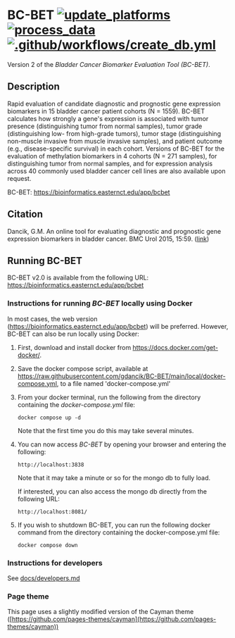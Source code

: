 # BC-BET [![update_platforms](https://github.com/gdancik/BC-BET/workflows/platforms/badge.svg)](https://github.com/gdancik/BC-BET/actions/workflows/platforms.yml) [![process_data](https://github.com/gdancik/BC-BET/actions/workflows/process.yml/badge.svg)](https://github.com/gdancik/BC-BET/actions/workflows/process.yml) [![.github/workflows/create_db.yml](https://github.com/gdancik/BC-BET/actions/workflows/create_db.yml/badge.svg)](https://github.com/gdancik/BC-BET/actions/workflows/create_db.yml)

Version 2 of the *Bladder Cancer Biomarker Evaluation Tool (BC-BET)*.

## Description
Rapid evaluation of candidate diagnostic and prognostic gene expression biomarkers in 15 bladder cancer patient cohorts (N = 1559). BC-BET calculates how strongly a gene's expression is associated with tumor presence (distinguishing tumor from normal samples), tumor grade (distinguishing low- from high-grade tumors), tumor stage (distinguishing non-muscle invasive from muscle invasive samples), and patient outcome (e.g., disease-specific survival) in each cohort. Versions of BC-BET for the evaluation of methylation biomarkers in 4 cohorts (N = 271 samples), for distinguishing tumor from normal samples, and for expression analysis across 40 commonly used bladder cancer cell lines are also available upon request. 

BC-BET: <a href = "https://bioinformatics.easternct.edu/app/bcbet">https://bioinformatics.easternct.edu/app/bcbet</a>

## Citation
Dancik, G.M. An online tool for evaluating diagnostic and prognostic gene expression biomarkers in bladder cancer. BMC Urol 2015, 15:59. ([link](http://biomedcentral.com/1471-2490/15/59)) 

## Running BC-BET

BC-BET v2.0 is available from the following URL:
<a href = "https://bioinformatics.easternct.edu/app/bcbet">https://bioinformatics.easternct.edu/app/bcbet</a>


### Instructions for running  *BC-BET* locally using Docker 

In most cases, the web version (<a href = "https://bioinformatics.easternct.edu/app/bcbet">https://bioinformatics.easternct.edu/app/bcbet</a>) will be preferred. However, BC-BET can also be run locally using Docker:

1. First, download and install docker from https://docs.docker.com/get-docker/.

2. Save the docker compose script, available at https://raw.githubusercontent.com/gdancik/BC-BET/main/local/docker-compose.yml, to a file named 'docker-compose.yml'

3. From your docker terminal, run the following from the directory containing the *docker-compose.yml* file:

    ```
    docker compose up -d
    ```

    Note that the first time you do this may take several minutes.

4. You can now access *BC-BET* by opening your browser and entering the following:

    ```
    http://localhost:3838
    ```

    Note that it may take a minute or so for the mongo db to fully load.

    If interested, you can also access the mongo db directly from the following URL:

    ```
    http://localhost:8081/
    ```

5. If you wish to shutdown BC-BET, you can run the following docker command from the directory containing the docker-compose.yml file:

    ```
    docker compose down
    ```

### Instructions for developers

See [docs/developers.md](docs/developers.md)

### Page theme

This page uses a slightly modified version of the Cayman theme ([https://github.com/pages-themes/cayman](https://github.com/pages-themes/cayman))
